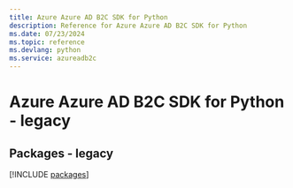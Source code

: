 ```yaml
---
title: Azure Azure AD B2C SDK for Python
description: Reference for Azure Azure AD B2C SDK for Python
ms.date: 07/23/2024
ms.topic: reference
ms.devlang: python
ms.service: azureadb2c
---
```

# Azure Azure AD B2C SDK for Python - legacy
## Packages - legacy
[!INCLUDE [packages](azure-ad-b2c-index.md)]